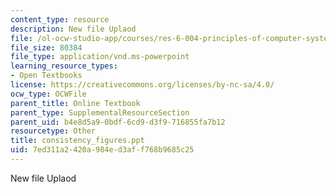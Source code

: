 ```yaml
---
content_type: resource
description: New file Uplaod
file: /ol-ocw-studio-app/courses/res-6-004-principles-of-computer-system-design-an-introduction-spring-2009/7ed311a2420a984ed3aff768b9685c25_consistency_figures.ppt
file_size: 80384
file_type: application/vnd.ms-powerpoint
learning_resource_types:
- Open Textbooks
license: https://creativecommons.org/licenses/by-nc-sa/4.0/
ocw_type: OCWFile
parent_title: Online Textbook
parent_type: SupplementalResourceSection
parent_uid: b4e8d5a9-0bdf-6cd9-d3f9-716855fa7b12
resourcetype: Other
title: consistency_figures.ppt
uid: 7ed311a2-420a-984e-d3af-f768b9685c25
---
```

New file Uplaod
